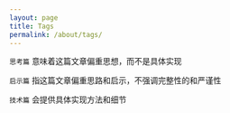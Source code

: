 ```yaml
---
layout: page
title: Tags
permalink: /about/tags/
---
```


`思考篇` 意味着这篇文章偏重思想，而不是具体实现

`启示篇` 指这篇文章偏重思路和启示，不强调完整性的和严谨性

`技术篇` 会提供具体实现方法和细节

